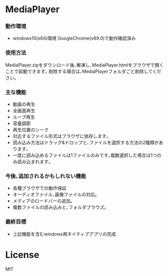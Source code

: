 # MediaPlayer
### 動作環境
* windows10(x64)環境 GoogleChrome(v69.0)で動作確認済み
### 使用方法
MediaPlayer.zipをダウンロード後､解凍し､MediaPlayer.htmlをブラウザで開くことで起動できます｡
削除する場合は､MediaPlayerフォルダごと削除してください｡
### 主な機能
* 動画の再生
* 全画面再生
* ループ再生
* 音量調節
* 再生位置のシーク
* 対応するファイル形式はブラウザに依存します｡
* 読み込み方法はドラッグ&ドロップと､ファイルを選択する方法の2種類があります｡
* 一度に読み込めるファイルは1ファイルのみです｡複数選択した場合は1つのみ読み込まれます｡
### 今後､追加されるかもしれない機能
* 各種ブラウザでの動作保証
* オーディオファイル､画像ファイルの対応｡
* メディアのロードバーの追加｡
* 複数ファイルの読み込みと､フォルダブラウズ｡
### 最終目標
* 上記機能を含むwindows用ネイティブアプリの完成
# License
MIT

